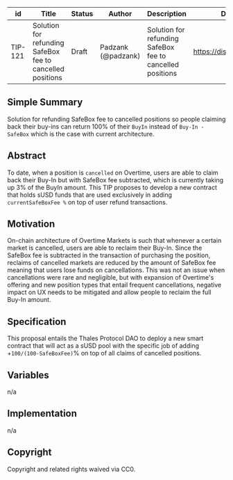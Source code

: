 | id | Title | Status | Author | Description | Discussions to | Created |
| ----------- | ----------- | ----------- | ----------- | ----------- | ----------- | ----------- |
| TIP-121 | Solution for refunding SafeBox fee to cancelled positions | Draft | Padzank (@padzank) | Solution for refunding SafeBox fee to cancelled positions | https://discord.gg/rPpPcMXSeU | 2023-01-26


## Simple Summary
 
Solution for refunding SafeBox fee to cancelled positions so people claiming back their buy-ins can return 100% of their `BuyIn` instead of `Buy-In - SafeBox` which is the case with current architecture.

## Abstract

To date, when a position is `cancelled` on Overtime, users are able to claim back their Buy-In but with SafeBox fee subtracted, which is currently taking up 3% of the BuyIn amount. This TIP proposes to develop a new contract that holds sUSD funds that are used exclusively in adding `currentSafeBoxFee %` on top of user refund transactions.
 
## Motivation
 
On-chain architecture of Overtime Markets is such that whenever a certain market is cancelled, users are able to reclaim their Buy-In. Since the SafeBox fee is subtracted in the transaction of purchasing the position, reclaims of cancelled markets are reduced by the amount of SafeBox fee meaning that users lose funds on cancellations. This was not an issue when cancellations were rare and negligible, but with expansion of Overtime's offering and new position types that entail frequent cancellations, negative impact on UX needs to be mitigated and allow people to reclaim the full Buy-In amount.


## Specification


This proposal entails the Thales Protocol DAO to deploy a new smart contract that will act as a sUSD pool with the specific job of adding +`100/(100-SafeBoxFee)`% on top of all claims of cancelled positions.


## Variables

n/a
 
## Implementation


n/a


## Copyright
 
Copyright and related rights waived via CC0.